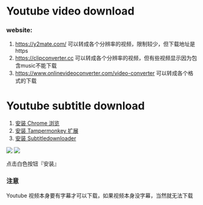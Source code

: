 # Youtube video download
### website:
  1. https://y2mate.com/        可以转成各个分辨率的视频，限制较少，但下载地址是https
  2. https://clipconverter.cc   可以转成各个分辨率的视频，但有些视频显示因为包含music不能下载
  3. https://www.onlinevideoconverter.com/video-converter    可以转成各个格式的下载
  
# Youtube subtitle download

  1. [安装 Chrome 浏览](https://link.zhihu.com/?target=https%3A//www.google.com/chrome/browser/desktop/index.html)
  2. [安装 Tampermonkey 扩展](https://link.zhihu.com/?target=https%3A//chrome.google.com/webstore/detail/tampermonkey/dhdgffkkebhmkfjojejmpbldmpobfkfo%3Fhl%3Den)
  3. [安装 Subtitledownloader](https://link.zhihu.com/?target=https%3A//greasyfork.org/zh-CN/scripts/5368-youtube-subtitle-downloader-v16)  
  
  ![](https://pic4.zhimg.com/80/v2-28b2ae02d59a5e18cf8b9fca1da32147_hd.jpg)
  ![](https://pic2.zhimg.com/80/v2-45ab303fad32246bdc3142b4b491c958_hd.jpg)
  
  点击白色按钮『安装』
  
  ### 注意
  
  Youtube 视频本身要有字幕才可以下载，如果视频本身没字幕，当然就无法下载
